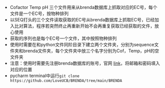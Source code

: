 - Cofactor Temp pH 三个文件用来从brenda数据库上抓取对应的EC号，每个文件是一个EC号，按物种排列
- 以SEQ打头的三个文件读取获取的EC号从brenda数据库上抓取EC号，已经加入比对算法，程序若突然终止再重新开始不会再重复获取已经获取的文件，放心使用
- 获取的序列也是每个EC号一个文件，其中按照物种排列
- 使用时需要在和python文件同阶目录下建立两个文件夹，分别为sequence文件夹和brenda文件夹，每个文件夹中放三个名字分别为Cof，Temp，pH的空文件夹
- 注意：使用时需要先注册brenda数据库的账号，官网 [link](https://www.brenda-enzymes.org/login.php)，将邮箱和密码填入对应的位置
- pycharm terminal中运行`git clone https://github.com/LoveUCB/BRENDA/tree/main/BRENDA`

